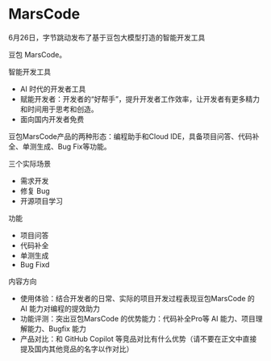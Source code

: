 # MarsCode

6月26日，字节跳动发布了基于豆包大模型打造的智能开发工具

豆包 MarsCode。

智能开发工具

- AI 时代的开发者工具
- 赋能开发者：开发者的“好帮手”，提升开发者工作效率，让开发者有更多精力和时间用于思考和创造。
- 面向国内开发者免费

豆包MarsCode产品的两种形态：编程助手和Cloud IDE，具备项目问答、代码补全、单测生成、Bug Fix等功能。

三个实际场景

- 需求开发
- 修复 Bug
- 开源项目学习

功能

- 项目问答
- 代码补全
- 单测生成
- Bug Fixd

内容方向
- 使用体验：结合开发者的日常、实际的项目开发过程表现豆包MarsCode 的 AI 能力对编程的提效助力
- 功能评测：突出豆包MarsCode 的优势能力：代码补全Pro等 AI 能力、项目理解能力、Bugfix 能力
- 产品对比：和 GitHub Copilot 等竞品对比有什么优势（请不要在正文中直接提及国内其他竞品的名字以作对比）

